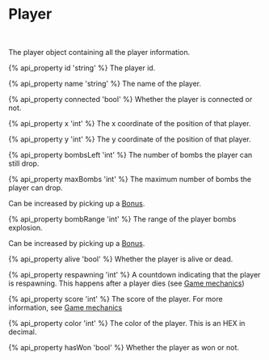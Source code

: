 # Player    

<img src="img/player.png" alt="" align="right" /> 

The player object containing all the player information.


{% api_property id 'string' %}
The player id.


{% api_property name 'string' %}
The name of the player.


{% api_property connected 'bool' %}
Whether the player is connected or not.


{% api_property x 'int' %}
The x coordinate of the position of that player.


{% api_property y 'int' %}
The y coordinate of the position of that player.


{% api_property bombsLeft 'int' %}
The number of bombs the player can still drop.


{% api_property maxBombs 'int' %}
The maximum number of bombs the player can drop.

Can be increased by picking up a <a href="#Bonus">Bonus</a>.

{% api_property bombRange 'int' %}
The range of the player bombs explosion.

Can be increased by picking up a <a href="#Bonus">Bonus</a>.

{% api_property alive 'bool' %}
Whether the player is alive or dead.

{% api_property respawning 'int' %}
A countdown indicating that the player is respawning. 
This happens after a player dies (see <a href="/mechanics.html#Dying">Game mechanics</a>)

{% api_property score 'int' %}
The score of the player.
For more information, see <a href="/mechanics.html#Score">Game mechanics</a>

{% api_property color 'int' %}
The color of the player. This is an HEX in decimal. 

{% api_property hasWon 'bool' %}
Whether the player as won or not.